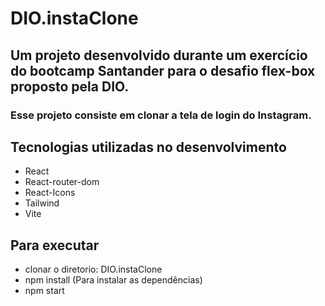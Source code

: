 # DIO.instaClone

## Um projeto desenvolvido durante um exercício do bootcamp Santander para o desafio flex-box proposto pela DIO.
### Esse projeto consiste em clonar a tela de login do Instagram.

## Tecnologias utilizadas no desenvolvimento
* React
* React-router-dom
* React-Icons
* Tailwind
* Vite 

## Para executar
* clonar o diretorio: DIO.instaClone
* npm install (Para instalar as dependências)
* npm start